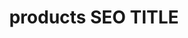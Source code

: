 ---
layout: products
page_name: products
title: products  SEO TITLE
description:  products  SEO META
h1: products
intro: intro
seo_section:
    title: SEO section title
    content: SEO section content
published: true
---